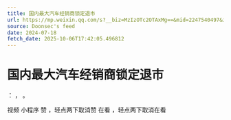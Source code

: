 ```yaml
---
title: 国内最大汽车经销商锁定退市
url: https://mp.weixin.qq.com/s?__biz=MzIzOTc2OTAxMg==&mid=2247540497&idx=1&sn=d55e51cca2efd5a800cdacce01da25d1
source: Doonsec's feed
date: 2024-07-18
fetch_date: 2025-10-06T17:42:05.496812
---
```


# 国内最大汽车经销商锁定退市

：
，
。

视频
小程序
赞
，轻点两下取消赞
在看
，轻点两下取消在看